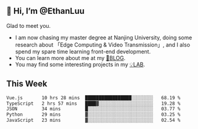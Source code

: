 ## 👋 Hi, I’m @EthanLuu

Glad to meet you.

- I am now chasing my master degree at Nanjing University, doing some research about 「Edge Computing & Video Transmission」, and I also spend my spare time learning front-end development.
- You can learn more about me at my [📝BLOG](https://blog.ethanloo.cn).
- You may find some interesting projects in my [💡LAB](https://lab.ethanloo.cn).

## This Week
<!--START_SECTION:waka-->

```txt
Vue.js       10 hrs 28 mins  █████████████████░░░░░░░░   68.19 %
TypeScript   2 hrs 57 mins   ████▓░░░░░░░░░░░░░░░░░░░░   19.28 %
JSON         34 mins         █░░░░░░░░░░░░░░░░░░░░░░░░   03.77 %
Python       29 mins         ▓░░░░░░░░░░░░░░░░░░░░░░░░   03.25 %
JavaScript   23 mins         ▓░░░░░░░░░░░░░░░░░░░░░░░░   02.54 %
```

<!--END_SECTION:waka-->
